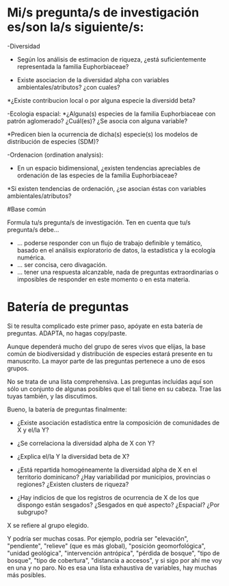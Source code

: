 # Mi/s pregunta/s de investigación es/son la/s siguiente/s:
-Diversidad
* Según los análisis de estimacion de riqueza, ¿está suficientemente representada la familia Euphorbiaceae?

* Existe asociacion de la diversidad alpha con variables ambientales/atributos? ¿con cuales?

*¿Existe contribucion local o por alguna especie la diversidd beta?

-Ecologia espacial:
*¿Alguna(s) especies de la familia Euphorbiaceae con patrón aglomerado? ¿Cuál(es)? ¿Se asocia con alguna variable?

*Predicen bien la ocurrencia de dicha(s) especie(s) los modelos de distribución de especies (SDM)?

-Ordenacion  (ordination analysis):
* En un espacio bidimensional, ¿existen tendencias apreciables de ordenación de las especies de la familia Euphorbiaceae?

*Si existen tendencias de ordenación, ¿se asocian éstas con variables ambientales/atributos?

#Base común

Formula tu/s pregunta/s de investigación. Ten en cuenta que tu/s pregunta/s debe...

* ... poderse responder con un flujo de trabajo definible y temático, basado en el análisis exploratorio de datos, la estadística y la ecología numérica.
* ... ser concisa, cero divagación.
* ... tener una respuesta alcanzable, nada de preguntas extraordinarias o imposibles de responder en este momento o en esta materia.

# Batería de preguntas

Si te resulta complicado este primer paso, apóyate en esta batería de preguntas. ADAPTA, no hagas copy/paste.

Aunque dependerá mucho del grupo de seres vivos que elijas, la base común de biodiversidad y distribución de especies estará presente en tu manuscrito. La mayor parte de las preguntas pertenece a uno de esos grupos.

No se trata de una lista comprehensiva. Las preguntas incluidas aquí son sólo un conjunto de algunas posibles que el tali tiene en su cabeza. Trae las tuyas también, y las discutimos.

Bueno, la batería de preguntas finalmente:

* ¿Existe asociación estadística entre la composición de comunidades de X y el/la Y?

* ¿Se correlaciona la diversidad alpha de X con Y?

* ¿Explica el/la Y la diversidad beta de X?

* ¿Está repartida homogéneamente la diversidad alpha de X en el territorio dominicano? ¿Hay variabilidad por municipios, provincias o regiones? ¿Existen clusters de riqueza?

* ¿Hay indicios de que los registros de ocurrencia de X de los que dispongo están sesgados? ¿Sesgados en qué aspecto? ¿Espacial? ¿Por subgrupo?

X se refiere al grupo elegido.

Y podría ser muchas cosas. Por ejemplo, podría ser "elevación", "pendiente", "relieve" (que es más global), "posición geomorfológica", "unidad geológica", "intervención antrópica", "pérdida de bosque", "tipo de bosque", "tipo de cobertura", "distancia a accesos", y si sigo por ahí me voy en una y no paro. No es esa una lista exhaustiva de variables, hay muchas más posibles.
